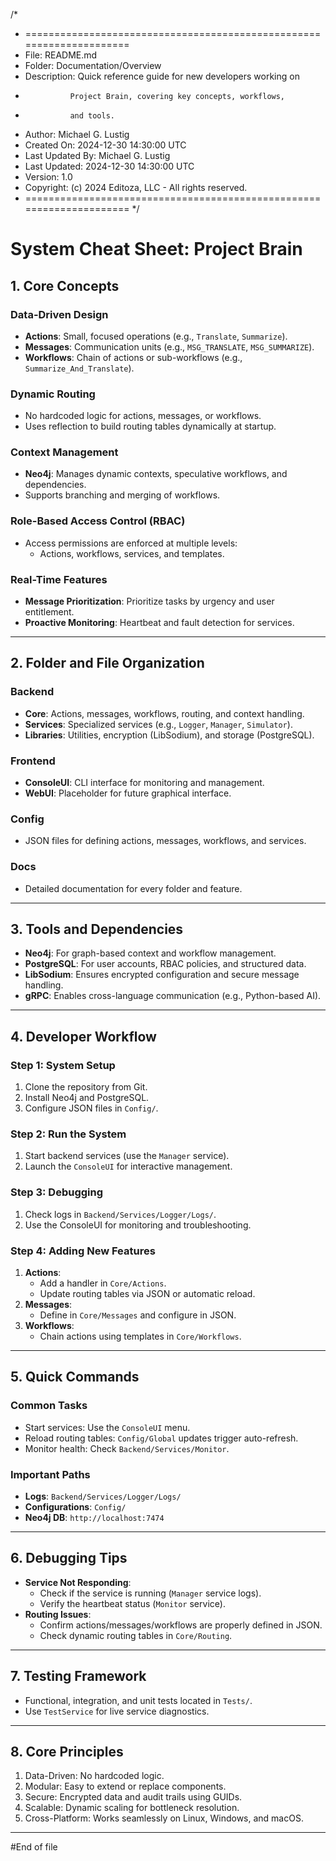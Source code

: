 /*
 * =====================================================================
 * File:         README.md
 * Folder:       Documentation/Overview
 * Description:  Quick reference guide for new developers working on 
 *               Project Brain, covering key concepts, workflows, 
 *               and tools.
 * Author:       Michael G. Lustig
 * Created On:   2024-12-30 14:30:00 UTC
 * Last Updated By: Michael G. Lustig
 * Last Updated: 2024-12-30 14:30:00 UTC
 * Version:      1.0
 * Copyright:    (c) 2024 Editoza, LLC - All rights reserved.
 * =====================================================================
 */

# System Cheat Sheet: Project Brain

## 1. Core Concepts

### Data-Driven Design
- **Actions**: Small, focused operations (e.g., `Translate`, `Summarize`).
- **Messages**: Communication units (e.g., `MSG_TRANSLATE`, `MSG_SUMMARIZE`).
- **Workflows**: Chain of actions or sub-workflows (e.g., `Summarize_And_Translate`).

### Dynamic Routing
- No hardcoded logic for actions, messages, or workflows.
- Uses reflection to build routing tables dynamically at startup.

### Context Management
- **Neo4j**: Manages dynamic contexts, speculative workflows, and dependencies.
- Supports branching and merging of workflows.

### Role-Based Access Control (RBAC)
- Access permissions are enforced at multiple levels:
  - Actions, workflows, services, and templates.

### Real-Time Features
- **Message Prioritization**: Prioritize tasks by urgency and user entitlement.
- **Proactive Monitoring**: Heartbeat and fault detection for services.

---

## 2. Folder and File Organization

### Backend
- **Core**: Actions, messages, workflows, routing, and context handling.
- **Services**: Specialized services (e.g., `Logger`, `Manager`, `Simulator`).
- **Libraries**: Utilities, encryption (LibSodium), and storage (PostgreSQL).

### Frontend
- **ConsoleUI**: CLI interface for monitoring and management.
- **WebUI**: Placeholder for future graphical interface.

### Config
- JSON files for defining actions, messages, workflows, and services.

### Docs
- Detailed documentation for every folder and feature.

---

## 3. Tools and Dependencies

- **Neo4j**: For graph-based context and workflow management.
- **PostgreSQL**: For user accounts, RBAC policies, and structured data.
- **LibSodium**: Ensures encrypted configuration and secure message handling.
- **gRPC**: Enables cross-language communication (e.g., Python-based AI).

---

## 4. Developer Workflow

### Step 1: System Setup
1. Clone the repository from Git.
2. Install Neo4j and PostgreSQL.
3. Configure JSON files in `Config/`.

### Step 2: Run the System
1. Start backend services (use the `Manager` service).
2. Launch the `ConsoleUI` for interactive management.

### Step 3: Debugging
1. Check logs in `Backend/Services/Logger/Logs/`.
2. Use the ConsoleUI for monitoring and troubleshooting.

### Step 4: Adding New Features
1. **Actions**:
   - Add a handler in `Core/Actions`.
   - Update routing tables via JSON or automatic reload.
2. **Messages**:
   - Define in `Core/Messages` and configure in JSON.
3. **Workflows**:
   - Chain actions using templates in `Core/Workflows`.

---

## 5. Quick Commands

### Common Tasks
- Start services: Use the `ConsoleUI` menu.
- Reload routing tables: `Config/Global` updates trigger auto-refresh.
- Monitor health: Check `Backend/Services/Monitor`.

### Important Paths
- **Logs**: `Backend/Services/Logger/Logs/`
- **Configurations**: `Config/`
- **Neo4j DB**: `http://localhost:7474`

---

## 6. Debugging Tips

- **Service Not Responding**:
  - Check if the service is running (`Manager` service logs).
  - Verify the heartbeat status (`Monitor` service).
- **Routing Issues**:
  - Confirm actions/messages/workflows are properly defined in JSON.
  - Check dynamic routing tables in `Core/Routing`.

---

## 7. Testing Framework

- Functional, integration, and unit tests located in `Tests/`.
- Use `TestService` for live service diagnostics.

---

## 8. Core Principles

1. Data-Driven: No hardcoded logic.
2. Modular: Easy to extend or replace components.
3. Secure: Encrypted data and audit trails using GUIDs.
4. Scalable: Dynamic scaling for bottleneck resolution.
5. Cross-Platform: Works seamlessly on Linux, Windows, and macOS.

---

#End of file
